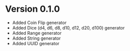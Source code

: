 # Version 0.1.0

- Added Coin Flip generator
- Added Dice (d4, d6, d8, d10, d12, d20, d100) generator
- Added Range generator
- Added String generator
- Added UUID generator

